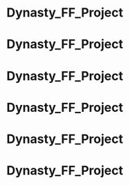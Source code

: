 # Dynasty_FF_Project
# Dynasty_FF_Project
# Dynasty_FF_Project
# Dynasty_FF_Project
# Dynasty_FF_Project
# Dynasty_FF_Project
